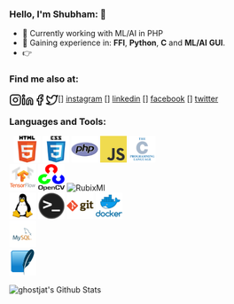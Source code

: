 ### Hello, I'm Shubham: :wave:

- :hammer: Currently working with ML/AI in PHP
- :seedling: Gaining experience in:  **FFI**, **Python**, **C** and **ML/AI** **GUI**. 
- :point_right:


### Find me also at:
[<img align = "left" alt = "ghost jat" width = "22px" src = "https://raw.githubusercontent.com/feathericons/feather/master/icons/instagram.svg" />] [instagram] 
[<img align = "left" alt = "ghost jat" width = "22px" src = "https://raw.githubusercontent.com/feathericons/feather/master/icons/linkedin.svg" />] [linkedin] 
[<img align = "left" alt = "ghost jat" width = "22px" src = "https://raw.githubusercontent.com/feathericons/feather/master/icons/facebook.svg" />] [facebook]
[<img align = "left" alt = "ghost jat" width = "22px" src = "https://raw.githubusercontent.com/feathericons/feather/master/icons/twitter.svg" />] [twitter]
<br /> 

### Languages ​​and Tools: 

&nbsp; 
<img width = "48px" src = "https://raw.githubusercontent.com/github/explore/80688e429a7d4ef2fca1e82350fe8e3517d3494d/topics/html/html.png" title = "HTML" /> 
<img width = "48px" src = "https://raw.githubusercontent.com/github/explore/80688e429a7d4ef2fca1e82350fe8e3517d3494d/topics/css/css.png" title = "CSS" /> 
<img width = "48px" src = "https://raw.githubusercontent.com/github/explore/ccc16358ac4530c6a69b1b80c7223cd2744dea83/topics/php/php.png" title = "PHP" /> 
<img width = "48px" src = "https://raw.githubusercontent.com/github/explore/80688e429a7d4ef2fca1e82350fe8e3517d3494d/topics/javascript/javascript.png" title = "Javascript" /> 
<img width = "48px" src = "https://raw.githubusercontent.com/github/explore/80688e429a7d4ef2fca1e82350fe8e3517d3494d/topics/c/c.png" title = "C" /> 
<br> 
<img width = "48px" src = "https://raw.githubusercontent.com/github/explore/80688e429a7d4ef2fca1e82350fe8e3517d3494d/topics/tensorflow/tensorflow.png" title = "Tensorflow "/> 
<img width =" 48px" src = "https://raw.githubusercontent.com/github/explore/80688e429a7d4ef2fca1e82350fe8e3517d3494d/topics/opencv/opencv.png" title = "OpenCv" /> 
<img width =" 48px" src = "https://raw.githubusercontent.com/RubixML/RubixML/master/docs/img/rubix-ml-logo.png" title = "RubixMl" /> 
<br>
<img width = "48px" src = "https://raw.githubusercontent.com/github/explore/80688e429a7d4ef2fca1e82350fe8e3517d3494d/topics/linux/linux.png" title = "Linux" /> 
<img width = "48px" src = "https://raw.githubusercontent.com/github/explore/80688e429a7d4ef2fca1e82350fe8e3517d3494d/topics/terminal/terminal.png" title = "Terminal" /> 
<img width = "48px" src = "https://raw.githubusercontent.com/github/explore/80688e429a7d4ef2fca1e82350fe8e3517d3494d/topics/git/git.png" title = "Git"/> 
<img width =" 48px" src = "https://raw.githubusercontent.com/github/explore/80688e429a7d4ef2fca1e82350fe8e3517d3494d/topics/docker/docker.png" title =" Docker "/> 
<br>
<img width = "48px" src = "https://raw.githubusercontent.com/github/explore/80688e429a7d4ef2fca1e82350fe8e3517d3494d/topics/mysql/mysql.png" title = "MySQL" />  
<img width = "48px" src = "https://raw.githubusercontent.com/github/explore/2d218e3aa252dc90eef269b34eeec1fbd15dc07e/topics/sqlite/sqlite.png" title ="Sqlite"/> 
<br /> 

<img align="left" alt="ghostjat's Github Stats" src="https://github-readme-stats.ghostjat.vercel.app/api?username=ghostjat&show_icons=true&hide_border=true" />

[github]: https://github.com/ghostjat
[instagram]: https://instagram.com/ghostjat
[linkedin]: https://www.linkedin.com/in/drshubh
[facebook]: https://facebook.com/ghostjat
[twitter]: https://twitter.com/ghost_jat

